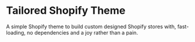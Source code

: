 # Tailored Shopify Theme

A simple Shopify theme to build custom designed Shopify stores with, fast-loading, no dependencies and a joy rather than a pain.
